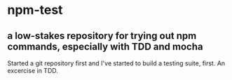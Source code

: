 # npm-test
## a low-stakes repository for trying out npm commands, especially with TDD and mocha 

Started a git repository first and I've started to build a testing suite, first. An excercise in TDD.
